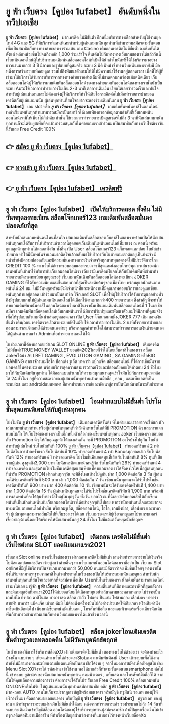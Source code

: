 # ยู ฟ่า เว็บตรง【คูปอง 1ufabet】  อันดับหนึ่งในทวีปเอเชีย

**ยู ฟ่า เว็บตรง【คูปอง 1ufabet】** ฝากเครดิต ไม่มีขั้นต่ำ  อีกหนึ่งบริการทางเลือกสำหรับผู้ใช้งานยุคใหม่ 4G และ 5G ที่มีบริการที่แสนพิเศษสำหรับผู้เล่นเกมพนันทุกท่านที่เข้ามาร่วมสมัครตามขั้นตอนเพื่อเป็นสมาชิกกับทางทางค่ายของเราร่วมเล่น เกม Casino  เติมถอนเครดิตไม่มีขั้นต่ำ ลงเดิมพันได้ตั้งแต่ หลักหน่วยขึ้นไปจนถึงหลัก 1,000 ร่วมเร้าใจ ตื่นเต้นไปกับทางทางเว็บเกมของเราได้แล้ววันนี้เว็บพนันออนไลน์ผู้ให้บริการเกมเดิมพันสล็อตออนไลน์ที่เปิดให้นักล่าโบนัสฟรีได้ใช้บริการมาอย่างยาวนานมากกว่า 3 ปี มีภาพและรูปแบบที่ดูสมจริง ระบบ 3 มิติ
มิหนำซ้ำทางเว็บพนันของเรายังมี มือหนึ่งการสร้างระบบที่คอยดูเล  รวมไปถึงพัฒนาตัวเกมให้มีให้มีความน่าใช้งานอยู่ตลอดเวลา เพื่อที่ให้ผู้ที่เข้ามาใช้บริการได้รับการบริการจากทางทางค่ายเราอย่างเต็มที่ไม่ขาดตกบกพร่องแม้แต่นิดเดียว เว็บสล็อตออนไลน์ผู้ให้บริการเกมเดิมพันสล็อตออนไลน์ของทางค่ายเกมพันออนไลน์ของทางเรานั้นยังเป็นระบบ Autoใช้เวลาการทำรายการไม่เกิน 2-3 นาที ต่อการเติมเงิน เรียกได้เลยว่ารวดเร็วและทันใจสำหรับผู้เล่นแน่นอนและไม่ต้องแจ้งผู้ให้บริการที่ทำให้เสียโอกาสอีกต่อไปเมื่อทำรายการฝากยอดเครดิตกับผู้เล่นเกมพนัน
ผู้เล่นทุกท่านที่สนใจอยากจะลองร่วมเดิมพันเกม **ยู ฟ่า เว็บตรง【คูปอง 1ufabet】** เกม slot  หรือ ***ยู ฟ่า เว็บตรง【คูปอง 1ufabet】*** เกมเดิมพันพนันคาสิโนออนไลน์เหล่าเซียนพนันทุกท่านสามารถสมัครเป็นสมาชิกได้เลยเพียงกรอกข้อมูลตามลำดับที่เว็บเกมพนันออนไลน์เรามีให้เพียงไม่กี่ลำดับเท่านั้น ใช้เวลาการทำรายการเปิดยูสเซอร์ไม่ถึง 3 นาทีนักเล่นเกมพนันทุกท่านก็จะได้รับยูสเพื่อที่จะเข้ามาร่วมสนุกกับในค่ายเกมเราเข้าร่วมมาเป็นสมาชิกกับทางเว็บไซต์เราวันนี้รับเลย Free Credit 100%

## 👉 [สมัคร ยู ฟ่า เว็บตรง【คูปอง 1ufabet】](https://archa888.com/)
## 👉 [ทางเข้า ยู ฟ่า เว็บตรง【คูปอง 1ufabet】](https://archa888.com/)
## 👉 [ยู ฟ่า เว็บตรง【คูปอง 1ufabet】 เครดิตฟรี](https://archa888.com/)

## ยู ฟ่า เว็บตรง【คูปอง 1ufabet】 เปิดให้บริการตลอด ทั้งคืน ไม่มีวันหยุดลงทะเบียน สล็อตโจ๊กเกอร์123 เกมเดิมพันสล็อตมั่นคงปลอดภัยที่สุด

สำหรับนักเล่นเกมพนันคนไหนที่สนใจ เล่นเกมเดิมพันสล็อตของเว็บคาสิโนของเราพร้อมเปิดให้นักเล่นพนันทุกคนได้รับการให้บริการแล้วเวลานี้สุดยอดเว็บเดิมพันพนันออนไลน์ที่มาแรง ณ ตอนนี้ พร้อมดูแลลูกค้าทุกท่านได้ตลอดทั้งวัน ทั้งคืน เปิด User สล็อตโจ๊กเกอร์123 แจ็กพอตแตกบ่อย โบนัสเข้าง่ายมาก ทำให้มีนักพนันจำนวนมากติดใจแล้วกลับมาใช้บริการกับในค่ายเกมเราต่ออยู่เป็นประจำ มิหนำซ้ำยังมีความปลอดภัยและมีความมั่นคงทางการเงินจ่ายจริงทุกบาททุกสตางค์ไม่มีประวัติการโกง CREDIT 100 % ทางเว็บไซต์เราครอบคลุมและครบวงจรที่สุดและยังตอบโจทย์ทุกการเล่นของนักเล่นพนันที่เข้ามาใช้บริการกับเว็บเกมออนไลน์เรา
เว็บเรามีเครดิตฟรีแจกให้กับนักเดิมพันที่เข้ามาทำรายการสมัครลงทะเบียนทุกยูสเซอร์ เว็บเกมพนันเดิมพันสล็อตออนไลน์ลงทะเบียน JOKER GAMING ที่ได้รับความนิยมและชื่นชอบมากที่สุดเป็นระดับต้นๆของเมืองไทย พร้อมดูแลนักเล่นเกมพนันได้ 24 ชม. ไม่มีวันหยุดพร้อมยังมีเจ้าหน้าที่และพนักงานที่มีคุณภาพคอยบริการและดูแลเซียนพนันทุกท่านอยู่ตลอด เข้าร่วมมาเป็นสมาชิก โจ๊กเกอร์ SLOT เพื่อให้ผู้ใช้บริการได้รับการดูแลอย่างทั่วถึงมีรูปแบบเกมให้ผู้เล่นเกมพนันออนไลน์ได้เลือกใช้งานมากกว่า400 รายการเกม
สิ่งสำคัญที่จะทำให้ค่ายเกมเดิมพันพนันคาสิโนออนไลน์ของเว็บคาสิโนเรานั้นเป็นเกมเดิมพันสล็อตออนไลน์ที่ 1 ในเอเชีย สมัคร  เกมเดิมพันสล็อตออนไลน์เว็บเกมพนันเราได้มีการปรับปรุงและพัฒนาตัวเกมให้มีภาพที่ดูสมจริงเพื่อให้รูปแบบตัวเกมนั้นน่าเล่นอยู่ตลอดเวลา เปิด User โจ๊กเกอเกมมิ่งJOKER 777 เติม ถอนเงินขั้นต่ำ เติม/ถอน เครดิตรวดเร็วด้วยระบบอัตโนมัติ ใช้เวลาทำรายการไม่เกิน 2 นาทีทั้งรายการฝากและถอนสามารถแจ้งถอนได้ด้วยตนเองง่ายๆ หรือหากลูกค้าท่านใดไม่สามารถทำรายการถอนเงินด้วยตนเองได้ผู้เล่นสามารถแจ้ง Adminเพื่อทำรายการถอนให้ได้

ในช่วงเวลานี้ต้องบอกเลยว่าเกม SLOT ONLINE  **ยู ฟ่า เว็บตรง【คูปอง 1ufabet】** เติมเครดิตไม่มีขั้นต่ำTRUE MONEY WALLET ยอดฮิต2021เลยก็ว่าได้โดยเว็บคาสิโนของเรา สล็อต Jokerได้นำ ALLBET GAMING , EVOLUTION GAMING , SA GAMING หรือBIG GAMING อาณาจักรเกมไฮโล ป๊อกเด้ง รูเล็ต บาคาร่า แบ็กแจ๊ค สล็อตออนไลน์ ที่ได้การเชื่อมั่นจากบ่อนคาสิโนต่างประเทศ พร้อมบริการสุดความสามารถรวดเร็วและปลอดภัยคอยให้คำตอบ 24 ชั่วโมง มาให้กับนักเดิมพันทุกท่าน ได้มีออกแบบตัวเกมให้ความสนุกสนานสุดเร้าใจมันไปกับการหมุนวงวล้อ ได้ 24 ชั่วโมง อยู่ที่ความสะดวกของผู้เล่นพนันทุกท่านผ่านบนมือถือ , คอม , และแท็บเลตที่เป็นระบบios และ androidแบบพกพา ศึกษาประสบการณ์และพัฒนาสู่การเป็นนักเล่นพนันระดับประเทศ

## ยู ฟ่า เว็บตรง【คูปอง 1ufabet】 โอนฝากแบบไม่มีขั้นต่ำ โปรโมชั่นสุดแสนพิเศษให้กับผู้เล่นทุกคน

โปรโมชั่น **ยู ฟ่า เว็บตรง【คูปอง 1ufabet】** เติมถอนเครดิตขั้นต่ำ ที่ในค่ายเกมเราอยากจะให้แก่  นักเล่นเกมพนันทุกท่าน หรือผู้เล่นพนันทุกคนที่กำลังค้นหาเว็บไซต์ที่มี  PROMOTION ดีๆ และการแจกแบบไม่กั๊ก ให้เว็บไซต์ของทางเราเป็นอีกหนึ่งตัวเลือกของเซียนพนันทุกคน Joker เว็บของเรา ขอบอกกับ Promotion ดีๆ ให้กับคุณลูกค้าได้ลองเล่นกัน จะมี PROMOTION อะไรบ้างไปดูกัน
โบนัสสำหรับผู้เล่นใหม่ รับโบนัสทันที 100% [ยู ฟ่า เว็บตรง【คูปอง 1ufabet】](https://archa888.com/) ทำยอดเทิร์นแค่ 2 เท่า
โบนัสในการฝากครั้งแรก รับโบนัสทันที 10% ทำยอดเทิร์นแค่ 4 เท่า
Bonusทุกยอดฝาก รับโบนัสทันที 12% ทำยอดเทิร์นแค่ 1 เท่าของเครดิต
โปรโมชั่นคืนยอดทุนที่เสีย รับโบนัสทันที 8% ทุนที่เสียจากผู้เล่น สูงสุดถึง3,000 บาท
โบนัสเครดิตแนะนำคนรู้จัก รับโบนัสทันที 26% ทำยอดเทิร์นแค่ 4 เท่าของเครดิต
และสุดท้ายโปรโมชั่นเครดิตสุดแสนพิศษที่ค่ายเกมของเราได้จัดหาไว้ให้เพื่อผู้เล่นทุกคนที่น่ารัก  PROMOTION ฝากเล่นทุกๆวัน จะมีสิ่งไหนบ้างไปดูกัน
ฝาก 1,000 ติดต่อกัน 3 วัน ผู้เล่นจะได้รับเครดิตฟรีทันที 500 บาท
ฝาก 1,000 ติดต่อกัน 7 วัน เซียนพนันทุกคนจะได้รับโปรโมชั่นเครดิตฟรีทันที 900 บาท
ฝาก 400 ติดต่อกัน 10 วัน เซียนพนันจะได้รับเครดิตฟรีทันที 1,400 บาท
ฝาก 1,000 ติดต่อกัน 15 วัน ผู้เล่นพนันทุกคนจะได้รับโปรโมชั่นเครดิตฟรีทันที 1,900 บาท
พร้อมมีการเล่นพนันที่จะได้ลุ้นรับรางวัลใหญ่ในทุกๆวัน ทั้งวัน บอกไว้ ณ ที่นี้เลยว่าคืนยอดเสียให้กับเซียนพนันที่เป็นนักเล่นพนันกับเว็บเกมออนไลน์เราได้อย่างจุกๆกันไปเลย หากว่านักพนันสนใจและอยากจะแทงพนัน เกมออนไลน์ทำเงิน หรือเกมรูเล็ต, สล็อตออนไลน์, ไฮโล, เกมยิงปลา, เสือมังกร และบาคาร่า ผู้เล่นทุกคนสามารถสัมผัสไปที่เว็บของเราได้เลย เว็บเกมของเรามีผู้เชี่ยวชาญและโปรแกรมเมอร์เชี่ยวชาญด้านนี้คอยให้บริการให้นักเล่นพนันอยู่ 24 ชั่วโมง ไม่มีแม้แต่วันหยุดนักขัตฤกษ์

## ยู ฟ่า เว็บตรง【คูปอง 1ufabet】 เติมถอน เครดิตไม่มีขั้นต่ำ  เว็บไซต์เกม SLOT ยอดนิยมมาแรง2021

เว็บเกม Slot online ทางเว็บไซต์ของเรา ฝากถอนเครดิตไม่มีขั้นต่ำ เล่นง่ายทำรายการง่ายได้เงินจริง โบนัสแตกบ่อยและอัตราจ่ายสูงกว่าค่ายอื่นๆ ทางเว็บเกมพนันออนไลน์ของเราถือว่าเป็น เว็บเกม Slot onlineที่มีผู้ใช้บริการเป็นจำนวนมากมากกว่า 50,000 คนและมีอัตราว่าจะเพิ่มขึ้นเรื่อยๆ ทางเรานั้นยังได้รับจากมาตราฐานจากคาสิโนต่างประเทศในเรื่องของเปิดให้บริการเกมพนันและดูแล สำหรับนักเล่นพนันทุกคนที่สนใจและอยากที่จะสมัครเพื่อเปิด Userกับในเว็บของเรา นักเดิมพันสามารถแอดไลน์เข้ามาได้เลย
	มารู้จัก **ยู ฟ่า เว็บตรง【คูปอง 1ufabet】** ความตื่นเต้นที่มีภาพและกราฟิกที่สุดอลังการ และมีเกมสุดฮิตที่มาแรง2021ให้กับยอดนิยมได้เลือกหมุนอย่างล้นหลามและหลากหลาย  ไม่ว่าจะเป็นเกมไฮโล ยิงปลา คาสิโนสด บาคาร่าสด สล็อต กำถั่ว ไพ่แคง ปั่นแปะ ไพ่สามกอง เสือมังกร บาคาร่าสายฟ้า บาคาร่า แบ็คแจ๊ค เก้าเก ดัมมี่ ไม่ต้องนั่งเครื่องบินไปถึงต่างประเทศให้เสียเวลา หรือเสียค่านั่งเครื่องบินอีกต่อไป เพียงแค่เซียนพนันมีแท็บเลต , โทรศัพท์มือถือ และคอมพิวเตอร์เครื่องเดียวนักเดิมพันก็สามารถเข้ามาร่วมเล่นกับทางเว็บเกมของเราได้แล้วช่วงเวลานี้

## ยู ฟ่า เว็บตรง【คูปอง 1ufabet】 สล็อต jokerโอนเติมเครดิต ขั้นต่ำทรูวอเลทตลอดคืน ไม่มีวันหยุดนักขัตฤกษ์

ในส่วนของวิธีการใช้บริการสล็อตXO ฝากเติมเครดิตไม่มีขั้นต่ำ ของทางเว็บไซต์ของเรา จะต้องทำอะไรบ้างนั้น แบบง่าย ๆ เพียงแค่ทางเว็บไซต์ของเราSlotเกมวางเดิมพันต้องมี User เข้าระบบเพื่อใช้งาน ถ้ายังไม่มีสามารถลงทะเบียนตามขั้นตอนเพื่อเป็นสมาชิกได้ง่าย ๆ จากโหมดการสมัครเพื่อเปิดยูสในช่อง Menu Slot XOจึงจะได้ รหัสผ่าน เข้าใช้งาน พอได้มาแล้วก็ทำตามขั้นตอนบนsmartphone ต่อไปนี้
เข้าระบบ ยูสเซอร์  ของนักเล่นเกมพนันทุกท่าน คอมพิวเตอร์ , แท็บเลต และโทรศัพท์มือถือก็ได้
จากนั้นให้คุณเลือกความต้องการว่า ต้องการจะได้รับโปร รับเลย Free Credit 100% สล็อตเกมพนัน ONLONEหรือไม่รับ
ให้ผู้เล่นเกมพนันทุกท่านสมัครสมาชิก คลิก **ยู ฟ่า เว็บตรง【คูปอง 1ufabet】** ฝาก-ถอน AUTO ภาพในเว็บจะปรากฏเลขบัญชีพร้อมธนาคาร หรือบัญชี ทรูมันนี่ วอเลท ของผู้ให้บริการขึ้นมา
คัดลอกหมายเลขธนาคาร หรือบัญชี **ยู ฟ่า เว็บตรง【คูปอง 1ufabet】** ทรูวอเลท ของผู้เล่น แล้วทำธุรกรรมระบบฝากเงินไม่มีขั้นต่ำได้เลย
หลังจากทำรายการแล้ว รอประมาณไม่ถึง 14 วินาที ระบบจะเติมเงินเข้าบัญชีสล็อต ออนไลน์ของผู้ใช้บริการทุกท่านผู้สมัครสมาชิก
ถ้ามีปัญหาเรื่องเงินไม่เข้า กรุณาติดต่อทีมงานมืออาชีพ ที่ทำเรื่องเปิดยูสผ่านช่องทางที่แนบเอาไว้ทางหน้าเว็บสล็อตXo



